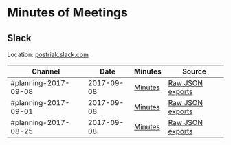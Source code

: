 # Minutes of Meetings

## Slack

Location: [postriak.slack.com](https://postriak.slack.com)

| Channel | Date | Minutes | Source |
| --- | --- | --- | --- |
| #planning-2017-09-08 | 2017-09-08 | [Minutes](2017-09-08-slack.md) | [Raw JSON exports](src-2017-09-08-slack/)
| #planning-2017-09-01 | 2017-09-08 | [Minutes](2017-09-01-slack.md) | [Raw JSON exports](src-2017-09-01-slack/)
| #planning-2017-08-25 | 2017-09-08 | [Minutes](2017-08-25-slack.md) | [Raw JSON exports](src-2017-08-25-slack/)


